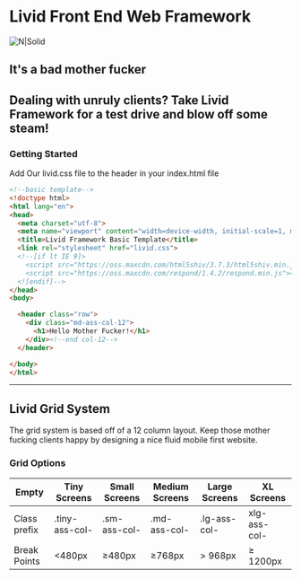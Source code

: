 # Livid Front End Web Framework

![N|Solid](https://cdn.pixabay.com/photo/2015/12/13/13/55/samuel-l-jackson-1091138_960_720.png)

## It's a bad mother fucker
Dealing with unruly clients?
Take Livid Framework for a test drive and blow off some steam!
---
### Getting Started
Add Our livid.css file to the header in your index.html file
```html
<!--basic template-->
<!doctype html>
<html lang="en">
<head>
  <meta charset="utf-8">
  <meta name="viewport" content="width=device-width, initial-scale=1, maximum-scale=1">
  <title>Livid Framework Basic Template</title>
  <link rel="stylesheet" href="livid.css">
  <!--[if lt IE 9]>
    <script src="https://oss.maxcdn.com/html5shiv/3.7.3/html5shiv.min.js"></script>
    <script src="https://oss.maxcdn.com/respond/1.4.2/respond.min.js"></script>
  <![endif]-->
</head>
<body>

  <header class="row">
    <div class="md-ass-col-12">
      <h1>Hello Mother Fucker!</h1>
    </div><!--end col-12-->
  </header>

</body>
</html>
```

---
## Livid Grid System
The grid system is based off of a 12 column layout.
Keep those mother fucking clients happy by designing a nice fluid
mobile first website.

### Grid Options
| Empty | Tiny Screens | Small Screens | Medium Screens |  Large Screens | XL Screens |
|-------|--------------|---------------|----------------|----------------|------------|
|Class prefix| .tiny-ass-col-|.sm-ass-col-|.md-ass-col- |.lg-ass-col-    |xlg-ass-col-|
|Break Points| &lt;480px         | &ge;480px       |&ge;768px    | &gt; 968px     | &ge; 1200px|
